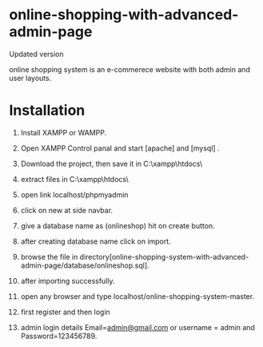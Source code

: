 
# online-shopping-with-advanced-admin-page
Updated version

online shopping system is an e-commerece website with both admin and user layouts.

# Installation

1. Install XAMPP or WAMPP.

2. Open XAMPP Control panal and start [apache] and [mysql] .

3. Download the project, then save it in C:\\xampp\htdocs\
    
4. extract files in C:\\xampp\htdocs\

5. open link localhost/phpmyadmin

6. click on new at side navbar.

7. give a database name as (onlineshop) hit on create button.

8. after creating database name click on import.

9. browse the file in directory[online-shopping-system-with-advanced-admin-page/database/onlineshop.sql].

10. after importing successfully.

11. open any browser and type localhost/online-shopping-system-master.

12. first register and then login

13. admin login details  Email=admin@gmail.com or username = admin and Password=123456789.



